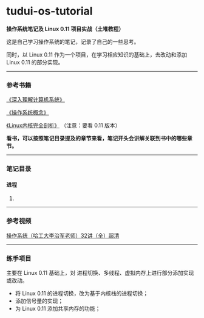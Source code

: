 # tudui-os-tutorial
**操作系统笔记及 Linux 0.11 项目实战（土堆教程）**

这是自己学习操作系统的笔记，记录了自己的一些思考。

同时，以 Linux 0.11 作为一个项目，在学习相应知识的基础上，去改动和添加 Linux 0.11 的部分实现。

---

### 参考书籍

[《深入理解计算机系统》](https://book.douban.com/subject/26912767/)

[《操作系统概念》](https://book.douban.com/subject/4289836/)

[《Linux内核完全剖析》](https://book.douban.com/subject/3229243/) （注意：要看 0.11 版本）

**看书，可以按照笔记目录提及的章节来看，笔记开头会讲解关联到书中的哪些章节。**

---

### 笔记目录

#### 进程

1. 

---

### 参考视频

[操作系统（哈工大李治军老师）32讲（全）超清](https://www.bilibili.com/video/BV1d4411v7u7)

---

### 练手项目

主要在 Linux 0.11 基础上，对 进程切换、多线程、虚拟内存上进行部分添加实现或改动。

* 将 Linux 0.11 的进程切换，改为基于内核栈的进程切换；
* 添加信号量的实现；
* 为 Linux 0.11 添加共享内存的功能；

